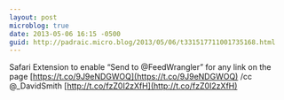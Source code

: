 ```yaml
---
layout: post
microblog: true
date: 2013-05-06 16:15 -0500
guid: http://padraic.micro.blog/2013/05/06/t331517711001735168.html
---
```

Safari Extension to enable “Send to @FeedWrangler” for any link on the page [https://t.co/9J9eNDGWOQ](https://t.co/9J9eNDGWOQ) /cc @_DavidSmith [http://t.co/fzZ0I2zXfH](http://t.co/fzZ0I2zXfH)
